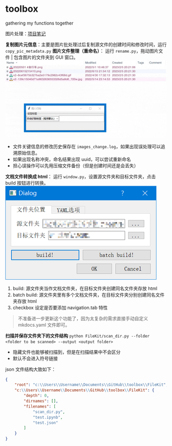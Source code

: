 # toolbox

gathering my functions together

图片处理：[项目笔记](https://www.notion.so/mightymjolnir/22c4306ed4c34a7b8ff4951718344002)

**复制图片元信息**：主要是图片批处理过后复制源文件的创建时间和修改时间，运行 `copy_pic_metadata.py`
**图片文件整理（重命名）**：
运行 `rename.py`，拖动图片文件 | 包含图片的文件夹到 GUI 窗口。
![alt](assets/20230205.gif)

- 文件关键信息的修改历史保存在 `images_change.log`，如果出现误处理可以追溯原始信息。
- 如果出现名称冲突，命名结果出现 uuid，可以尝试重新命名
- 担心误操作可以先用压缩文件备份（但是创建时间还是会丢失）

**文档文件转换成 html**：
运行 `window.py`，设置源文件夹和目标文件夹，点击 build 按钮进行转换。
![](assets/2023-02-25-16-43-38.png)

1. build: 源文件夹当作文档文件夹，在目标文件夹创建同名文件夹存放 html
2. batch build: 源文件夹里有多个文档文件夹，在目标文件夹分别创建同名文件夹存放 html
3. checkbox 设定是否要添加 navigation.tab 特性

> 不准备进一步更新这个功能了，因为太复杂的需求直接手动自定义 mkdocs.yaml 文件即可。

**扫描并保存文件夹下的文件结构**
`python FileKit/scan_dir.py --folder <folder to be scanned> --output <output folder>`

- 隐藏文件也能够被扫描到，但是在扫描结果中不会区分
- 默认不会进入符号链接

json 文件结构大致如下：

```json
{
    "root": "c:\\Users\\Username\\Documents\\GitHub\\toolbox\\FileKit",
    "c:\\Users\\Username\\Documents\\GitHub\\toolbox\\FileKit": {
        "depth": 0,
        "dirnames": [],
        "filenames": [
            "scan_dir.py",
            "test.ipynb",
            "test.json"
        ]
    }
}
```
